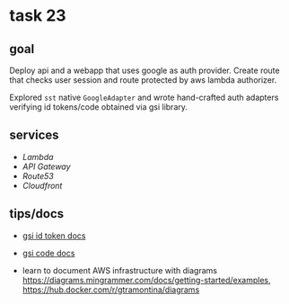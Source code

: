 # task 23

## goal

Deploy api and a webapp that uses google as auth provider. Create route that checks user session and route protected by
aws lambda authorizer.

Explored `sst` native `GoogleAdapter` and wrote hand-crafted auth adapters verifying id tokens/code obtained via gsi
library.

## services

-   _Lambda_
-   _API Gateway_
-   _Route53_
-   _Cloudfront_

## tips/docs

-   [gsi id token docs](https://developers.google.com/identity/gsi/web/reference/js-reference)

-   [gsi code docs](https://developers.google.com/identity/oauth2/web/guides/use-code-model)

-   learn to document AWS infrastructure with diagrams https://diagrams.mingrammer.com/docs/getting-started/examples, https://hub.docker.com/r/gtramontina/diagrams
